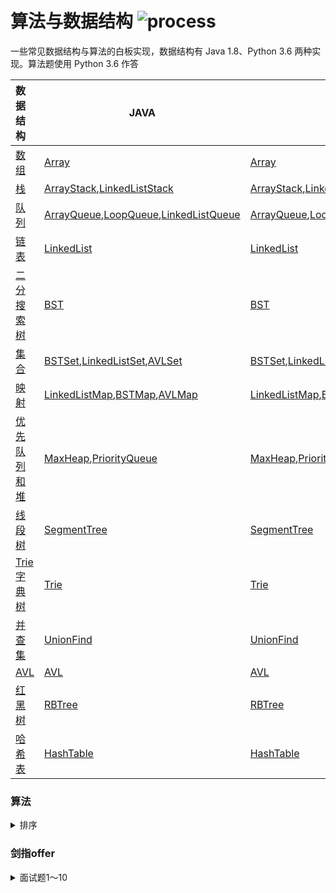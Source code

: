# 算法与数据结构 ![process](https://img.shields.io/badge/process-building-yellow)

一些常见数据结构与算法的白板实现，数据结构有 Java 1.8、Python 3.6 两种实现。算法题使用 Python 3.6 作答

| 数据结构                                                     | JAVA                                                         | Python                                                       |
| :----------------------------------------------------------- | ------------------------------------------------------------ | ------------------------------------------------------------ |
| [数组](https://github.com/LibertyDream/algorithm_data_structure/tree/master/datastruct/array) | [Array](./datastruct/array/Array.java)                       | [Array](./datastruct/array/Array.py)                         |
| [栈](https://github.com/LibertyDream/algorithm_data_structure/tree/master/datastruct/stack) | [ArrayStack](./datastruct/stack/ArrayStack.java),[LinkedListStack](./datastruct/stack/LinkedListStack.java) | [ArrayStack](./datastruct/stack/ArrayStack.py),[LinkedListStack](./datastruct/stack/LinkedListStack.py) |
| [队列](https://github.com/LibertyDream/algorithm_data_structure/tree/master/datastruct/queue) | [ArrayQueue](./datastruct/queue/ArrayQueue.java),[LoopQueue](./datastruct/queue/LoopQueue.java),[LinkedListQueue](./datastruct/queue/LinkedListQueue.java) | [ArrayQueue](./datastruct/queue/ArrayQueue.py),[LoopQueue](./datastruct/queue/LoopQueue.py),[LinkedListQueue](./datastruct/queue/LinkedListQueue.py) |
| [链表](https://github.com/LibertyDream/algorithm_data_structure/tree/master/datastruct/linkedlist) | [LinkedList](./datastruct/linkedlist/LinkedList.java)        | [LinkedList](./datastruct/linkedlist/LinkedList.py)          |
| [二分搜索树](https://github.com/LibertyDream/algorithm_data_structure/tree/master/datastruct/BST) | [BST](./datastruct/BST/BST.java)                             | [BST](./datastruct/BST/BST.py)                               |
| [集合](https://github.com/LibertyDream/algorithm_data_structure/tree/master/datastruct/set) | [BSTSet](./datastruct/set/BSTSet.java),[LinkedListSet](./datastruct/set/LinkedListSet.java),[AVLSet](./datastruct/set/AVLSet.java) | [BSTSet](./datastruct/set/BSTSet.py),[LinkedListSet](./datastruct/set/LinkedListSet.py),[AVLSet](./datastruct/set/AVLSet.py) |
| [映射](https://github.com/LibertyDream/algorithm_data_structure/tree/master/datastruct/map) | [LinkedListMap](./datastruct/map/LinkedListMap.java),[BSTMap](./datastruct/map/BSTMap.java),[AVLMap](./datastruct/map/AVLMap.java) | [LinkedListMap](./datastruct/map/LinkedListMap.py),[BSTMap](./datastruct/map/BSTMap.py),[AVLMap](./datastruct/map/AVLMap.py) |
| [优先队列和堆](https://github.com/LibertyDream/algorithm_data_structure/tree/master/datastruct/heap) | [MaxHeap](./datastruct/heap/MaxHeap.java),[PriorityQueue](./datastruct/heap/PriorityQueue.java) | [MaxHeap](./datastruct/heap/MaxHeap.py),[PriorityQueue](./datastruct/heap/PriorityQueue.py),[IndexMaxHeap](./datastruct/heap/index_max_heap.py) |
| [线段树](https://github.com/LibertyDream/algorithm_data_structure/tree/master/datastruct/segment_tree) | [SegmentTree](./datastruct/segment_tree/SegmentTree.java)    | [SegmentTree](./datastruct/segment_tree/SegmentTree.py)      |
| [Trie 字典树](https://github.com/LibertyDream/algorithm_data_structure/tree/master/datastruct/trie) | [Trie](./datastruct/trie/Trie.java)                          | [Trie](./datastruct/trie/Trie.py)                            |
| [并查集](https://github.com/LibertyDream/algorithm_data_structure/tree/master/datastruct/union_find) | [UnionFind](./datastruct/trie/UnionFind.java)                | [UnionFind](./datastruct/trie/UnionFind.py)                  |
| [AVL](https://github.com/LibertyDream/algorithm_data_structure/tree/master/datastruct/avl) | [AVL](./datastruct/avl/AVL.java)                             | [AVL](./datastruct/avl/AVL.py)                               |
| [红黑树](https://github.com/LibertyDream/algorithm_data_structure/tree/master/datastruct/red_black_tree) | [RBTree](./datastruct/red_black_tree/RBTree.java)            | [RBTree](./datastruct/red_black_tree/RBTree.py)              |
| [哈希表](https://github.com/LibertyDream/algorithm_data_structure/tree/master/datastruct/hash_table) | [HashTable](./datastruct/hash_table/HashTable.java)          | [HashTable](./datastruct/hash_table/HashTable.py)            |

### 算法

<details>
    <summary>排序</summary>
| 名称     | 时间复杂度 | 空间复杂度 | 原地排序 | 稳定排序 |
| -------- | ---------- | ---------- | -------- | -------- |
| 选择排序 | O(n^2)     | O(1)       | √        | √        |
| 插入排序 | O(n^2)     | O(1)       | √        | √        |
| 冒泡排序 | O(n^2)     | O(1)       | √        | √        |
| 归并排序 | O(nlogn)   | O(n)       | ×        | √        |
| 快速排序 | O(nlogn)   | O(logn)    | √        | ×        |
| 堆排序   | O(nlogn)   | O(1)       | √        | ×        |


* [选择排序](./algorithm/sort/selection_sort.py)
* [插入排序](./algorithm/sort/insertion_sort.py)
* [冒泡排序](./algorithm/sort/bubble_sort.py)
* [归并排序](./algorithm/sort/merge_sort.py)
* [快速排序](./algorithm/sort/quick_sort.py)
* [三路快速排序](./algorithm/sort/quick_sort_three_ways.py)
* [堆排序](./algorithm/sort/heap_sort.py)


​    </details>

### 剑指offer

<details>
    <summary>面试题1～10</summary>

- [面试题2：实现Singleton模式](./solution/offer/no_2 _singleton.py)

</details>

